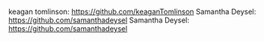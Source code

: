 keagan tomlinson:
https://github.com/keaganTomlinson 
Samantha Deysel:
https://github.com/samanthadeysel
Samantha Deysel:
https://github.com/samanthadeysel
